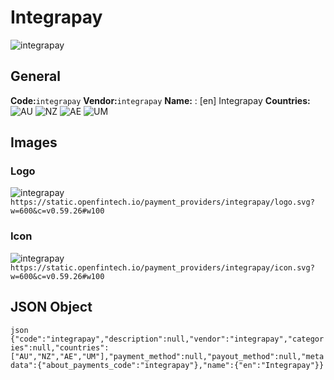 # Integrapay 
![integrapay](https://static.openfintech.io/payment_providers/integrapay/logo.svg?w=600&c=v0.59.26#w100) 
## General 
**Code:**`integrapay` 
**Vendor:**`integrapay` 
**Name:** 
:	[en] Integrapay 
**Countries:** 
![AU](https://cdnjs.cloudflare.com/ajax/libs/flag-icon-css/3.3.0/flags/4x3/AU.svg#w24) 
![NZ](https://cdnjs.cloudflare.com/ajax/libs/flag-icon-css/3.3.0/flags/4x3/NZ.svg#w24) 
![AE](https://cdnjs.cloudflare.com/ajax/libs/flag-icon-css/3.3.0/flags/4x3/AE.svg#w24) 
![UM](https://cdnjs.cloudflare.com/ajax/libs/flag-icon-css/3.3.0/flags/4x3/UM.svg#w24) 
 
## Images 
### Logo 
![integrapay](https://static.openfintech.io/payment_providers/integrapay/logo.svg?w=600&c=v0.59.26#w100) 
``` https://static.openfintech.io/payment_providers/integrapay/logo.svg?w=600&c=v0.59.26#w100 ``` 
### Icon 
![integrapay](https://static.openfintech.io/payment_providers/integrapay/icon.svg?w=600&c=v0.59.26#w100) 
``` https://static.openfintech.io/payment_providers/integrapay/icon.svg?w=600&c=v0.59.26#w100 ``` 
## JSON Object 
```json {"code":"integrapay","description":null,"vendor":"integrapay","categories":null,"countries":["AU","NZ","AE","UM"],"payment_method":null,"payout_method":null,"metadata":{"about_payments_code":"integrapay"},"name":{"en":"Integrapay"}} ``` 
